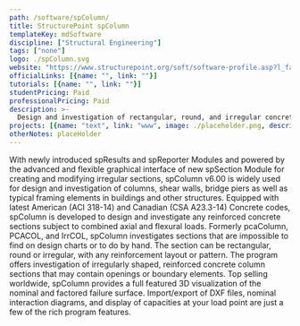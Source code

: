 ```yaml
---
path: /software/spColumn/
title: StructurePoint spColumn
templateKey: mdSoftware
discipline: ["Structural Engineering"]
tags: ["none"]
logo: ./spColumn.svg
website: "https://www.structurepoint.org/soft/software-profile.asp?l_family_id=58"
officialLinks: [{name: "", link: ""}]
tutorials: [{name: "", link: ""}]
studentPricing: Paid
professionalPricing: Paid
description: >-
  Design and investigation of rectangular, round, and irregular concrete columns & walls including slenderness effects.
projects: [{name: "text", link: "www", image: ./placeholder.png, description: "blah blah"}]
otherNotes: placeHolder
---
```


With newly introduced spResults and spReporter Modules and powered by the advanced and flexible graphical interface of new spSection Module for creating and modifying irregular sections, spColumn v6.00 is widely used for design and investigation of columns, shear walls, bridge piers as well as typical framing elements in buildings and other structures. Equipped with latest American (ACI 318-14) and Canadian (CSA A23.3-14) Concrete codes, spColumn is developed to design and investigate any reinforced concrete sections subject to combined axial and flexural loads. Formerly pcaColumn, PCACOL, and IrrCOL, spColumn investigates sections that are impossible to find on design charts or to do by hand. The section can be rectangular, round or irregular, with any reinforcement layout or pattern. The program offers investigation of irregularly shaped, reinforced concrete column sections that may contain openings or boundary elements. Top selling worldwide, spColumn provides a full featured 3D visualization of the nominal and factored failure surface. Import/export of DXF files, nominal interaction diagrams, and display of capacities at your load point are just a few of the rich program features.
